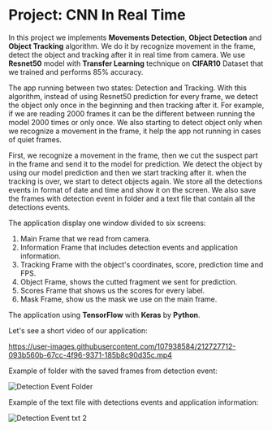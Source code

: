 # **Project: CNN In Real Time**

In this project we implements **Movements Detection**, **Object Detection** and **Object Tracking** algorithm. 
We do it by recognize movement in the frame, detect the object and tracking after it in real time from camera. 
We use **Resnet50** model with **Transfer Learning** technique on **CIFAR10** Dataset that we trained and performs 85% accuracy.

The app running between two states: Detection and Tracking. 
With this algorithm, instead of using Resnet50 prediction for every frame, we detect the object only once in the beginning and then tracking after it. 
For example, if we are reading 2000 frames it can be the different between running the model 2000 times or only once. 
We also starting to detect object only when we recognize a movement in the frame, it help the app not running in cases of quiet frames.

First, we recognize a movement in the frame, then we cut the suspect part in the frame and send it to the model for prediction. 
We detect the object by using our model prediction and then we start tracking after it. 
when the tracking is over, we start to detect objects again. We store all the detections events in format of date and time and show it on the screen.
We also save the frames with detection event in folder and a text file that contain all the detections events.

The application display one window divided to six screens:
  1.	Main Frame that we read from camera.
  2.	Information Frame that includes detection events and application information.
  3.	Tracking Frame with the object's coordinates, score, prediction time and FPS.
  4.	Object Frame, shows the cutted fragment we sent for prediction.
  5.	Scores Frame that shows us the scores for every label.
  6.	Mask Frame, show us the mask we use on the main frame.
  
The application using **TensorFlow** with **Keras** by **Python**.

Let's see a short video of our application:

https://user-images.githubusercontent.com/107938584/212727712-093b560b-67cc-4f96-9371-185b8c90d35c.mp4


Example of folder with the saved frames from detection event:
 
![Detection Event Folder](https://user-images.githubusercontent.com/107938584/212727772-0affb211-d46d-47ed-8bb0-59e195912787.jpg)

Example of the text file with detections events and application information:

![Detection Event txt 2](https://user-images.githubusercontent.com/107938584/212727788-074e1ab1-6b5f-4a0c-8ad0-93f5e316acd4.jpg)

